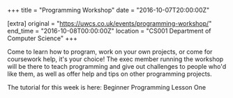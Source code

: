 +++
title = "Programming Workshop"
date = "2016-10-07T20:00:00Z"

[extra]
original = "https://uwcs.co.uk/events/programming-workshop/"    
end_time = "2016-10-08T00:00:00Z"
location = "CS001 Department of Computer Science"
+++

Come to learn how to program, work on your own projects, or come for coursework help, it's your choice\! The exec member running the workshop will be there to teach programming and give out challenges to people who'd like them, as well as offer help and tips on other programming projects.

The tutorial for this week is here: <span id="2370">Beginner Programming Lesson One</span>


